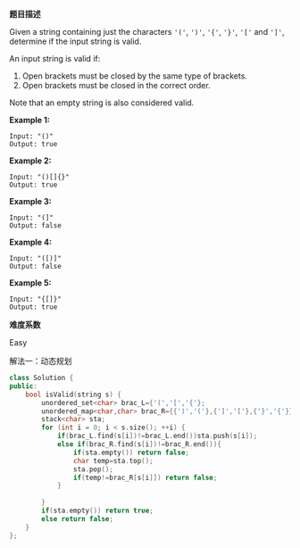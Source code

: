 **题目描述**   

Given a string containing just the characters `'('`, `')'`, `'{'`, `'}'`, `'['` and `']'`, determine if the input string is valid.

An input string is valid if:

1. Open brackets must be closed by the same type of brackets.
2. Open brackets must be closed in the correct order.

Note that an empty string is also considered valid.

**Example 1:**

```
Input: "()"
Output: true
```

**Example 2:**

```
Input: "()[]{}"
Output: true
```

**Example 3:**

```
Input: "(]"
Output: false
```

**Example 4:**

```
Input: "([)]"
Output: false
```

**Example 5:**

```
Input: "{[]}"
Output: true
```

**难度系数**    

Easy 

解法一：动态规划

```c++
class Solution {
public:
    bool isValid(string s) {
        unordered_set<char> brac_L={'(','[','{'};
        unordered_map<char,char> brac_R={{')','('},{']','['},{'}','{'}};
        stack<char> sta;
        for (int i = 0; i < s.size(); ++i) {
            if(brac_L.find(s[i])!=brac_L.end())sta.push(s[i]);
            else if(brac_R.find(s[i])!=brac_R.end()){
                if(sta.empty()) return false;
                char temp=sta.top();
                sta.pop();
                if(temp!=brac_R[s[i]]) return false;
            }
                
        }
        if(sta.empty()) return true;
        else return false;
    }
};
```
